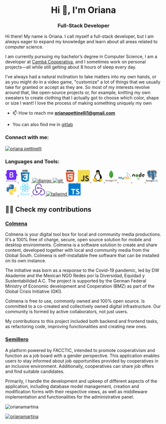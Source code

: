 <h1 align="center">Hi 👋, I'm Oriana</h1>
<h3 align="center">Full-Stack Developer</h3>

<p>Hi there! My name is Oriana. I call myself a full-stack developer, but I am always eager to expand my knowledge and learn about all areas related to computer science.</p> <p>I am currently pursuing my bachelor’s degree in Computer Science, I am a developer at <a href="https://www.camba.coop/">Cambá Cooperativa</a>, and I sometimes work on personal projects—all while still getting about 8 hours of sleep every day.</p> <p>I’ve always had a natural inclination to take matters into my own hands, or as you might do in a video game, "customize" a lot of things that we usually take for granted or accept as they are. So most of my interests revolve around that, like open-source projects or, for example, knitting my own sweaters to create clothing that I actually got to choose which color, shape or size I want! I love the process of making something uniquely my own</p>

- 📫 How to reach me **orianapettinelli1@gmail.com**

- You can also find me in <a href="https://gitlab.com/Orianamartina">gitlab</a>

<h3 align="left">Connect with me:</h3>
<p align="left">
<a href="https://linkedin.com/in/oriana pettinelli" target="blank"><img align="center" src="https://raw.githubusercontent.com/rahuldkjain/github-profile-readme-generator/master/src/images/icons/Social/linked-in-alt.svg" alt="oriana pettinelli" height="30" width="40" /></a>
</p>
<h3 align="left">Languages and Tools:</h3>
<p align="left"> <a href="https://getbootstrap.com" target="_blank" rel="noreferrer"> <img src="https://raw.githubusercontent.com/devicons/devicon/master/icons/bootstrap/bootstrap-plain-wordmark.svg" alt="bootstrap" width="40" height="40"/> </a> <a href="https://www.w3schools.com/css/" target="_blank" rel="noreferrer"> <img src="https://raw.githubusercontent.com/devicons/devicon/master/icons/css3/css3-original-wordmark.svg" alt="css3" width="40" height="40"/> </a> <a href="https://www.djangoproject.com/" target="_blank" rel="noreferrer"> <img src="https://cdn.worldvectorlogo.com/logos/django.svg" alt="django" width="40" height="40"/> </a> <a href="https://git-scm.com/" target="_blank" rel="noreferrer"> <img src="https://www.vectorlogo.zone/logos/git-scm/git-scm-icon.svg" alt="git" width="40" height="40"/> </a> <a href="https://www.w3.org/html/" target="_blank" rel="noreferrer"> <img src="https://raw.githubusercontent.com/devicons/devicon/master/icons/html5/html5-original-wordmark.svg" alt="html5" width="40" height="40"/> </a> <a href="https://developer.mozilla.org/en-US/docs/Web/JavaScript" target="_blank" rel="noreferrer"> <img src="https://raw.githubusercontent.com/devicons/devicon/master/icons/javascript/javascript-original.svg" alt="javascript" width="40" height="40"/> </a> <a href="https://www.linux.org/" target="_blank" rel="noreferrer"> <img src="https://raw.githubusercontent.com/devicons/devicon/master/icons/linux/linux-original.svg" alt="linux" width="40" height="40"/> </a> <a href="https://www.mongodb.com/" target="_blank" rel="noreferrer"> <img src="https://raw.githubusercontent.com/devicons/devicon/master/icons/mongodb/mongodb-original-wordmark.svg" alt="mongodb" width="40" height="40"/> </a> <a href="https://www.mysql.com/" target="_blank" rel="noreferrer"> <img src="https://raw.githubusercontent.com/devicons/devicon/master/icons/mysql/mysql-original-wordmark.svg" alt="mysql" width="40" height="40"/> </a> <a href="https://nodejs.org" target="_blank" rel="noreferrer"> <img src="https://raw.githubusercontent.com/devicons/devicon/master/icons/nodejs/nodejs-original-wordmark.svg" alt="nodejs" width="40" height="40"/> </a> <a href="https://www.postgresql.org" target="_blank" rel="noreferrer"> <img src="https://raw.githubusercontent.com/devicons/devicon/master/icons/postgresql/postgresql-original-wordmark.svg" alt="postgresql" width="40" height="40"/> </a> <a href="https://www.python.org" target="_blank" rel="noreferrer"> <img src="https://raw.githubusercontent.com/devicons/devicon/master/icons/python/python-original.svg" alt="python" width="40" height="40"/> </a> <a href="https://reactjs.org/" target="_blank" rel="noreferrer"> <img src="https://raw.githubusercontent.com/devicons/devicon/master/icons/react/react-original-wordmark.svg" alt="react" width="40" height="40"/> </a> <a href="https://redux.js.org" target="_blank" rel="noreferrer"> <img src="https://raw.githubusercontent.com/devicons/devicon/master/icons/redux/redux-original.svg" alt="redux" width="40" height="40"/> </a> <a href="https://tailwindcss.com/" target="_blank" rel="noreferrer"> <img src="https://www.vectorlogo.zone/logos/tailwindcss/tailwindcss-icon.svg" alt="tailwind" width="40" height="40"/> </a> <a href="https://www.typescriptlang.org/" target="_blank" rel="noreferrer"> <img src="https://raw.githubusercontent.com/devicons/devicon/master/icons/typescript/typescript-original.svg" alt="typescript" width="40" height="40"/> </a> </p>

<h2> 👨‍💻 Check my contributions </h2>
  <h3><a href="https://gitlab.com/colmena-project/dev">Colmena</a></h3>
    <p>Colmena is your digital tool box for local and community media productions. It's a 100% free of charge, secure, open source solution for mobile and desktop environments. Colmena is a software solution to create and share content, developed together with local and community media from the Global South. Colmena is self-installable free software that can be installed on its own instance.
</p>
    <p>The initiative was born as a response to the Covid-19 pandemic, led by DW Akademie and the Mexican NGO Redes por la Diversidad, Equidad y Sustentabilidad A.C. The project is supported by the German Federal Ministry of Economic development and Cooperation (BMZ) as part of the Global Crisis Initiative (GKI).</p>
    <p>Colmena is free to use, commonly owned and 100% open source. Is committed to a co-created and collectively owned digital infrastructure. Our community is formed by active collaborators, not just users.
</p>
    <p>My contributions to this project included both backend and frontend tasks, as refactoring code, improving functionalities and creating new ones.</p>
    <h3><a href="https://www.semillero.coop.ar/home">Semillero</a></h3>
      <p>A platform powered by FACCTIC, intended to promote cooperativism and function as a job board with a gender perspective. This application enables users to stay informed about job opportunities provided by cooperatives in an inclusive environment. Additionally, cooperatives can share job offers and find suitable candidates. </p>
      <p>Primarily, I handle the development and upkeep of different aspects of the application, including database model management, creation and modification forms with their respective views, as well as middleware implementation and functionalities for the administrative panel. 
</p>

<p><img align="center" src="https://github-readme-stats.vercel.app/api/top-langs?username=orianamartina&show_icons=true&bg_color=f899ff&locale=en&layout=compact" alt="orianamartina" /></p>

<p align="left"> <a href="https://github.com/ryo-ma/github-profile-trophy"><img src="https://github-profile-trophy.vercel.app/?username=orianamartina" alt="orianamartina" /></a> </p>
